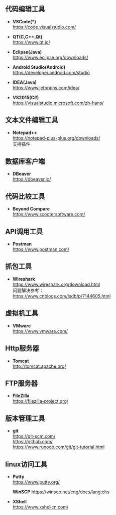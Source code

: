 
## 代码编辑工具
* **VSCode(*)**  
  https://code.visualstudio.com/   

* **QT(C,C++,Qt)**   
  https://www.qt.io/  

* **Eclipse(Java)**  
  https://www.eclipse.org/downloads/  

* **Android Studio(Android)**  
  https://developer.android.com/studio
  
* **IDEA(Java)**  
  https://www.jetbrains.com/idea/  
 
* **VS2015(C#)**   
  https://visualstudio.microsoft.com/zh-hans/    

## 文本文件编辑工具
* **Notepad++**  
  https://notepad-plus-plus.org/downloads/   
  支持插件  

## 数据库客户端
* **DBeaver**  
  https://dbeaver.io/

## 代码比较工具
* **Beyond Compare**  
  https://www.scootersoftware.com/

## API调用工具
* **Postman**  
  https://www.postman.com/

## 抓包工具
* **Wireshark**  
  https://www.wireshark.org/download.html  
  问题解决参考：  
  https://www.cnblogs.com/lsdb/p/7144605.html
  
## 虚拟机工具
* **VMware**  
  https://www.vmware.com/

## Http服务器
* **Tomcat**  
  http://tomcat.apache.org/

## FTP服务器
* **FileZilla**  
  https://filezilla-project.org/

## 版本管理工具
* **git**  
  https://git-scm.com/  
  https://github.com/  
  https://www.runoob.com/git/git-tutorial.html

## linux访问工具
* **Putty**  
  https://www.putty.org/

  **WinSCP**
  https://winscp.net/eng/docs/lang:chs

* **XShell**  
  https://www.xshellcn.com/